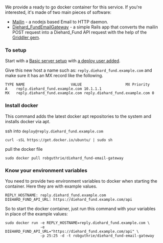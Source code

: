 We provide a ready to go docker container for this service. If you're interested, it's made of two main pieces of software:

- [Mailin](http://mailin.io) - a nodejs based Email to HTTP daemon.
- [Diehard_FundEmailGateway](http://github.com/diehard_fund/diehard_fund-email-gateway) - a simple Rails app that converts the mailin POST request into a Diehard_Fund API request with the help of the [Griddler gem](https://github.com/thoughtbot/griddler).

### To setup

Start with a [Basic server setup](https://github.com/diehard_fund/diehard_fund/wiki/Basic-VPS-setup) with [a deploy user added](https://github.com/diehard_fund/diehard_fund/wiki/Add-a-deploy-user-to-your-host). 

Give this new host a name such as: `reply.diehard_fund.example.com` and make sure it has an MX record like the following.

```
TYPE NAME                     VALUE                    MX Priority
A    reply.diehard_fund.example.com 10.1.1.1
MX   reply.diehard_fund.example.com reply.diehard_fund.example.com 0
```

### Install docker

This command adds the latest docker apt repositories to the system and installs docker via apt.

ssh into `deploy@reply.diehard_fund.example.com`

```
curl -sSL https://get.docker.io/ubuntu/ | sudo sh
```

pull the docker file

```
sudo docker pull robguthrie/diehard_fund-email-gateway
```

### Know your environment variables
You need to provide two environment variables to docker when starting the container. Here they are with example values.

```
REPLY_HOSTNAME: reply.diehard_fund.example.com
DIEHARD_FUND_API_URL: https://diehard_fund.example.com/api
```


So to start the docker container, just run this command with your variables in place of the example values:

```
sudo docker run -e REPLY_HOSTNAME=reply.diehard_fund.example.com \
                -e DIEHARD_FUND_API_URL="https://diehard_fund.example.com/api" \
                -p 25:25 -d -t robguthrie/diehard_fund-email-gateway
```

